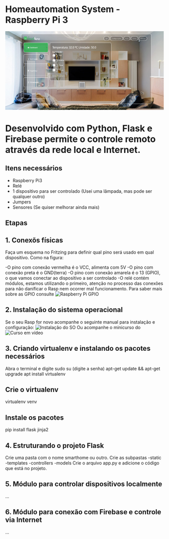 # Homeautomation System - Raspberry Pi 3
![SmartHome](https://github.com/joselinosantosti/automacao-raspberrypi/blob/master/smarthome.png)

# Desenvolvido com Python, Flask e Firebase permite o controle remoto através da rede local e Internet.

## Itens necessários
* Raspberry Pi3
* Relé
* 1 dispositivo para ser controlado (Usei uma lâmpada, mas pode ser qualquer outro)
* Jumpers
* Sensores (Se quiser melhorar ainda mais)

## Etapas
## 1. Conexõs físicas
Faça um esquema no Fritzing para definir qual pino será usado em qual dispositivo. Como na figura:

-O pino com conexão vermelha é o VCC, alimenta com 5V
-O pino com conexão preta é o GND(terra)
-O pino com conexão amarela é o 13 (GPIO), o que vamos conectar ao dispositivo a ser controlado
-O relé contém módulos, estamos utilizando o primeiro, atenção no processo das conexões para não danificar o Rasp nem ocorrer mal funcionamento.
Para saber mais sobre as GPIO consulte ![Raspberry Pi GPIO](https://www.w3schools.com/nodejs/nodejs_raspberrypi_gpio_intro.asp)

## 2. Instalação do sistema operacional
Se o seu Rasp for novo acompanhe o seguinte manual para instalação e configuração:
![Instalação do SO](https://www.w3schools.com/nodejs/nodejs_raspberrypi.asp)
Ou acompanhe o minicurso do ![Curso em vídeo](https://www.youtube.com/watch?v=iBMXYA5rva8&list=PLHz_AreHm4dnGZ_nudmN4rvyLk2fHFRzy&index=11)

## 3. Criando virtualenv e instalando os pacotes necessários
Abra o terminal e digite
sudo su (digite a senha)
apt-get update && apt-get upgrade
apt install virtualenv

## Crie o virtualenv
virtualenv venv

## Instale os pacotes
pip install flask jinja2

## 4. Estruturando o projeto  Flask
Crie uma pasta com o nome smarthome ou outro.
Crie as subpastas
-static
-templates
-controllers
-models
Crie o arquivo app.py e adicione o código que está no projeto.

## 5. Módulo para controlar dispositivos localmente
...

## 6. Módulo para conexão com Firebase e controle via Internet
...
